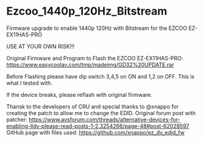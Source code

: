 # Ezcoo_1440p_120Hz_Bitstream
Firmware upgrade to enable 1440p 120Hz with Bitstream for the EZCOO EZ-EX11HAS-PRO

USE AT YOUR OWN RISK!!!

Original Firmware and Program to Flash the EZCOO EZ-EX11HAS-PRO:
https://www.easycoolav.com/tmp/madeimg/GD32%20UPDATE.rar

Before Flashing please have dip switch 3,4,5 on ON and 1,2 on OFF. This is what I tested with.

If the device breaks, please reflash with original firmware.

Thansk to the developers of CRU and special thanks to @xnappo for creating the patch to allow me to change the EDID.
Original forum post with patcher: https://www.avsforum.com/threads/alternative-devices-for-enabling-lldv-please-read-posts-1-2.3254266/page-48#post-62028597
GitHub page with files used: https://github.com/xnappo/ez_dv_edid_fw
